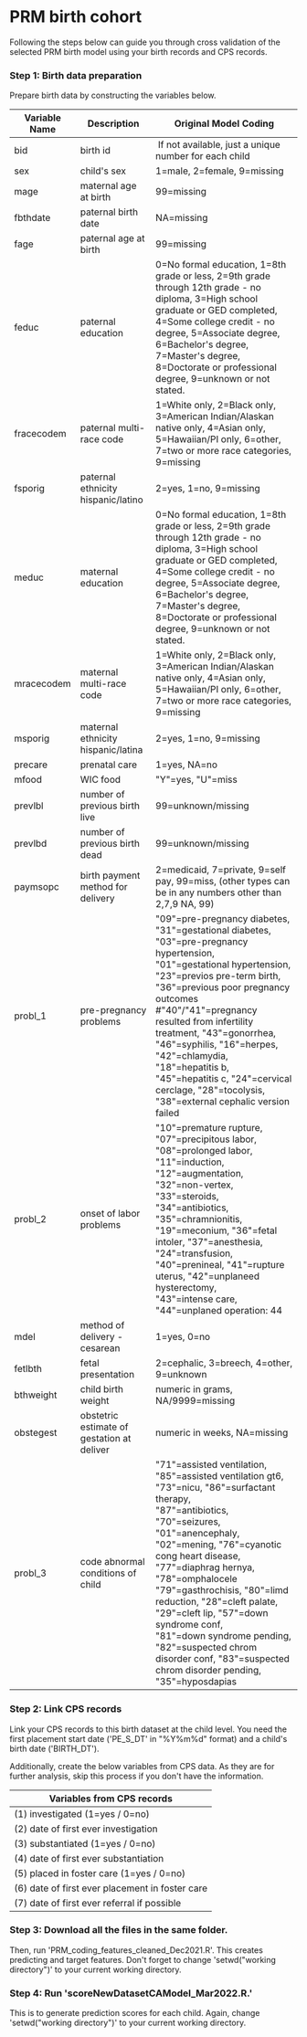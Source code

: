 # PRM birth cohort

Following the steps below can guide you through cross validation of the selected PRM birth model using your birth records and CPS records. 

### Step 1: Birth data preparation
Prepare birth data by constructing the variables below.

| Variable Name | Description                                | Original Model Coding                                                                                                                                                                                                                                                                                                                                                                                                                                      |
| ------------- | ------------------------------------------ | ---------------------------------------------------------------------------------------------------------------------------------------------------------------------------------------------------------------------------------------------------------------------------------------------------------------------------------------------------------------------------------------------------------------------------------------------------------- |
| bid           | birth id                                   |  If not available, just a unique number for each child                                                                                                                                                                                                                                                                                                                                                                                                     |
| sex           | child's sex                                | 1=male, 2=female, 9=missing                                                                                                                                                                                                                                                                                                                                                                                                                                |
| mage          | maternal age at birth                      | 99=missing                                                                                                                                                                                                                                                                                                                                                                                                                                               |
| fbthdate      | paternal birth date                        | NA=missing                                                                                                                                                                                                                                                                                                                                                                                                                                                 |
| fage          | paternal age at birth                      | 99=missing                                                                                                                                                                                                                                                                                                                                                                                                                                                 |
| feduc         | paternal education                         | 0=No formal education, 1=8th grade or less, 2=9th grade through 12th grade - no diploma, 3=High school graduate or GED completed, 4=Some college credit - no degree, 5=Associate degree, 6=Bachelor's degree, 7=Master's degree, 8=Doctorate or professional degree, 9=unknown or not stated.                                                                                                                                                              |
| fracecodem    | paternal multi-race code                   | 1=White only, 2=Black only, 3=American Indian/Alaskan native only, 4=Asian only, 5=Hawaiian/PI only, 6=other, 7=two or more race categories, 9=missing                                                                                                                                                                                                                                                                                                     |
| fsporig       | paternal ethnicity hispanic/latino         | 2=yes, 1=no, 9=missing                                                                                                                                                                                                                                                                                                                                                                                                                                     |
| meduc         | maternal education                         | 0=No formal education, 1=8th grade or less, 2=9th grade through 12th grade - no diploma, 3=High school graduate or GED completed, 4=Some college credit - no degree, 5=Associate degree, 6=Bachelor's degree, 7=Master's degree, 8=Doctorate or professional degree, 9=unknown or not stated.                                                                                                                                                              |
| mracecodem    | maternal multi-race code                   | 1=White only, 2=Black only, 3=American Indian/Alaskan native only, 4=Asian only, 5=Hawaiian/PI only, 6=other, 7=two or more race categories, 9=missing                                                                                                                                                                                                                                                                                                     |
| msporig       | maternal ethnicity hispanic/latina         | 2=yes, 1=no, 9=missing                                                                                                                                                                                                                                                                                                                                                                                                                                     |
| precare       | prenatal care                              | 1=yes, NA=no                                                                                                                                                                                                                                                                                                                                                                                                                                               |
| mfood         | WIC food                                   | "Y"=yes, "U"=miss                                                                                                                                                                                                                                                                                                                                                                                                                                          |
| prevlbl       | number of previous birth live              | 99=unknown/missing                                                                                                                                                                                                                                                                                                                                                                                                                                         |
| prevlbd       | number of previous birth dead              | 99=unknown/missing                                                                                                                                                                                                                                                                                                                                                                                                                                         |
| paymsopc      | birth payment method for delivery          | 2=medicaid, 7=private, 9=self pay, 99=miss, (other types can be in any numbers other than 2,7,9 NA, 99)                                                                                                                                                                                                                                                                                                                                                    |
| probl\_1      | pre-pregnancy problems                     | "09"=pre-pregnancy diabetes, "31"=gestational diabetes, "03"=pre-pregnancy hypertension,<br>"01"=gestational hypertension, "23"=previos pre-term birth, "36"=previous poor pregnancy outcomes<br>#"40"/"41"=pregnancy resulted from infertility treatment, "43"=gonorrhea, "46"=syphilis, "16"=herpes, "42"=chlamydia, "18"=hepatitis b, "45"=hepatitis c, "24"=cervical cerclage, "28"=tocolysis, "38"=external cephalic version failed               |
| probl\_2      | onset of labor problems                    | "10"=premature rupture, "07"=precipitous labor, "08"=prolonged labor, "11"=induction, "12"=augmentation, "32"=non-vertex, "33"=steroids, "34"=antibiotics, "35"=chramnionitis,<br>"19"=meconium, "36"=fetal intoler, "37"=anesthesia, "24"=transfusion, "40"=prenineal, "41"=rupture uterus, "42"=unplaneed hysterectomy,<br>"43"=intense care, "44"=unplaned operation: 44                                                                                                      |
| mdel          | method of delivery - cesarean              | 1=yes, 0=no                                                                                                                                                                                                                                                                                                                                                                                                                                              |
| fetlbth       | fetal presentation                         | 2=cephalic, 3=breech, 4=other, 9=unknown                                                                                                                                                                                                                                                                                                                                                                                                               |
| bthweight     | child birth weight                         | numeric in grams, NA/9999=missing                                                                                                                                                                                                                                                                                                                                                                                                                                                           |
| obstegest     | obstetric estimate of gestation at deliver | numeric in weeks, NA=missing                                                                                                                                                                                                                                                                                                                                                                                                                                                  |
| probl\_3      | code abnormal conditions of child          | "71"=assisted ventilation, "85"=assisted ventilation gt6, "73"=nicu, "86"=surfactant therapy,<br>"87"=antibiotics, "70"=seizures, "01"=anencephaly, "02"=mening, "76"=cyanotic cong heart disease, "77"=diaphrag hernya, "78"=omphalocele<br>"79"=gasthrochisis, "80"=limd reduction, "28"=cleft palate, "29"=cleft lip, "57"=down syndrome conf,<br>"81"=down syndrome pending, "82"=suspected chrom disorder conf, "83"=suspected chrom disorder pending,<br>"35"=hyposdapias |

### Step 2: Link CPS records
Link your CPS records to this birth dataset at the child level. You need the first placement start date ('PE_S_DT' in "%Y%m%d" format) and a child's birth date ('BIRTH_DT').

Additionally, create the below variables from CPS data. As they are for further analysis, skip this process if you don't have the information.

| Variables from CPS records                      |
| ----------------------------------------------- |
| (1) investigated (1=yes / 0=no)                     |
| (2) date of first ever investigation            |
| (3) substantiated (1=yes / 0=no)                     |
| (4) date of first ever substantiation           |
| (5) placed in foster care (1=yes / 0=no)             |
| (6) date of first ever placement in foster care |
| (7) date of first ever referral if possible     |

### Step 3: Download all the files in the same folder.
Then, run 'PRM_coding_features_cleaned_Dec2021.R'. This creates predicting and target features.
Don't forget to change 'setwd("working directory")' to your current working directory.

### Step 4: Run 'scoreNewDatasetCAModel_Mar2022.R.' 
This is to generate prediction scores for each child. Again, change 'setwd("working directory")' to your current working directory.
